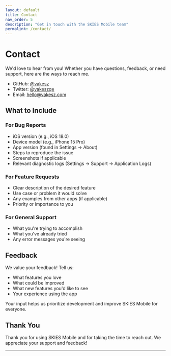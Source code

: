 ```yaml
---
layout: default
title: Contact
nav_order: 5
description: "Get in touch with the SKIES Mobile team"
permalink: /contact/
---
```


# Contact

We'd love to hear from you! Whether you have questions, feedback, or need support, here are the ways to reach me.

- GitHub: [@vakesz](https://github.com/vakesz)
- Twitter: [@vakeszqe](https://twitter.com/vakeszqe)
- Email: [hello@vakesz.com](mailto:hello@vakesz.com)

## What to Include

### For Bug Reports

- iOS version (e.g., iOS 18.0)
- Device model (e.g., iPhone 15 Pro)
- App version (found in Settings → About)
- Steps to reproduce the issue
- Screenshots if applicable
- Relevant diagnostic logs (Settings → Support → Application Logs)

### For Feature Requests

- Clear description of the desired feature
- Use case or problem it would solve
- Any examples from other apps (if applicable)
- Priority or importance to you

### For General Support

- What you're trying to accomplish
- What you've already tried
- Any error messages you're seeing

## Feedback

We value your feedback! Tell us:

- What features you love
- What could be improved
- What new features you'd like to see
- Your experience using the app

Your input helps us prioritize development and improve SKIES Mobile for everyone.

## Thank You

Thank you for using SKIES Mobile and for taking the time to reach out. We appreciate your support and feedback!

---
